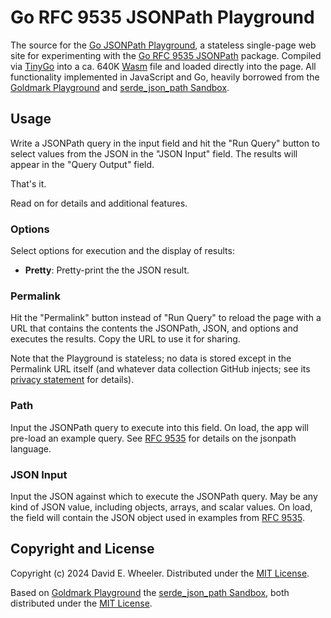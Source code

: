 Go RFC 9535 JSONPath Playground
===============================

The source for the [Go JSONPath Playground], a stateless single-page web site
for experimenting with the [Go RFC 9535 JSONPath] package. Compiled via
[TinyGo] into a ca. 640K [Wasm] file and loaded directly into the page. All
functionality implemented in JavaScript and Go, heavily borrowed from the
[Goldmark Playground] and [serde_json_path Sandbox].

Usage
-----

Write a JSONPath query in the input field and hit the "Run Query" button to
select values from the JSON in the "JSON Input" field. The results will appear
in the "Query Output" field.

That's it.

Read on for details and additional features.

### Options

Select options for execution and the display of results:

*   **Pretty**: Pretty-print the the JSON result.

### Permalink

Hit the "Permalink" button instead of "Run Query" to reload the page with a
URL that contains the contents the JSONPath, JSON, and options and executes
the results. Copy the URL to use it for sharing.

Note that the Playground is stateless; no data is stored except in the
Permalink URL itself (and whatever data collection GitHub injects; see its
[privacy statement] for details).

### Path

Input the JSONPath query to execute into this field. On load, the app will
pre-load an example query. See [RFC 9535] for details on the jsonpath
language.

### JSON Input

Input the JSON against which to execute the JSONPath query. May be any kind
of JSON value, including objects, arrays, and scalar values. On load, the
field will contain the JSON object used in examples from [RFC 9535].

## Copyright and License

Copyright (c) 2024 David E. Wheeler. Distributed under the [MIT License].

Based on [Goldmark Playground] the [serde_json_path Sandbox], both distributed
under the [MIT License].

  [Go JSONPath Playground]: https://theory.github.io/jsonpath/playground
  [Go RFC 9535 JSONPath]: https://pkg.go.dev/github.com/theory/jsonpath
    "pkg.go.dev: github.com/theory/jsonpath"
  [Wasm]: https://webassembly.org "WebAssembly"
  [TinyGo]: https://tinygo.org
  [Goldmark Playground]: https://yuin.github.io/goldmark/playground
  [serde_json_path Sandbox]: https://serdejsonpath.live
  [privacy statement]: https://docs.github.com/en/site-policy/privacy-policies/github-general-privacy-statement
  [RFC 9535]: https://www.rfc-editor.org/rfc/rfc9535.html
  [MIT License]: https://opensource.org/license/mit
